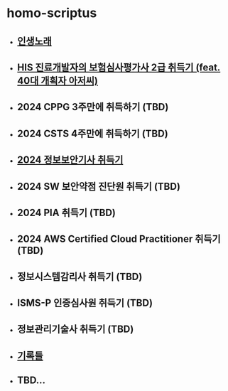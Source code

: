 # homo-scriptus

  - ## [인생노래](./songsinmylife.md)

  - ## [HIS 진료개발자의 보험심사평가사 2급 취득기 (feat. 40대 개획자 아저씨)](./getcertofclaim.md)

  - ## 2024 CPPG 3주만에 취득하기 (TBD)

  - ## 2024 CSTS 4주만에 취득하기 (TBD)

  - ## [2024 정보보안기사 취득기](./informationsecurityofficer.md)

  - ## 2024 SW 보안약점 진단원 취득기 (TBD)

  - ## 2024 PIA 취득기 (TBD)

  - ## 2024 AWS Certified Cloud Practitioner 취득기 (TBD)

  - ## 정보시스템감리사 취득기 (TBD)

  - ## ISMS-P 인증심사원 취득기 (TBD)

  - ## 정보관리기술사 취득기 (TBD)

  - ## [기록들](./lifenote.md)

  - ## TBD...
